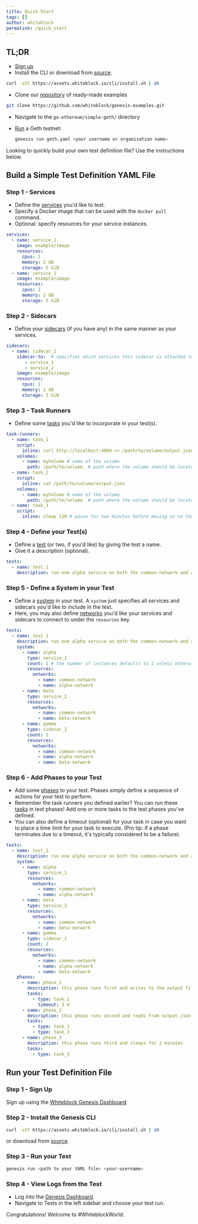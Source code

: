 ```yaml
---
title: Quick Start
tags: []
author: whiteblock
permalink: /quick_start
---
```


## TL;DR
* [Sign up](https://genesis.whiteblock.io/)
* Install the CLI or download from [source](https://github.com/whiteblock/genesis-cli).
```bash
curl -sSf https://assets.whiteblock.io/cli/install.sh | sh
```
* Clone our [repository](https://github.com/whiteblock/genesis-examples) of ready-made examples
```bash
git clone https://github.com/whiteblock/genesis-examples.git
```
* Navigate to the `go-ethereum/simple-geth/` directory
* [Run](#run-your-test-definition-file) a Geth testnet: 

  ```bash
  genesis run geth.yaml <your username or organization name>
  ```

Looking to quickly build your own test definition file? Use the instructions below. 

## Build a Simple Test Definition YAML File
### Step 1 - Services
* Define the [services](/defining_tests.html#defining-services) you'd like to test. 
* Specify a Docker image that can be used with the `docker pull` command. 
* Optional: specify resources for your service instances.

```yaml
services:
  - name: service_1
    image: example/image
    resources:
      cpus: 1
      memory: 2 GB
      storage: 5 GiB
  - name: service_2
    image: example/image
    resources:
      cpus: 2
      memory: 2 GB
      storage: 5 GiB
```

### Step 2 - Sidecars
* Define your [sidecars](/defining_tests.html#defining-sidecars) (if you have any) in the same manner as your services.

```yaml
sidecars:
  - name: sidecar_1
    sidecar-to:  # specifies which services this sidecar is attached to
       - service_1
       - service_2
    image: example/image
    resources: 
      cpus: 1
      memory: 1 GB
      storage: 2 GiB
```

### Step 3 - Task Runners
* Define some [tasks](/defining_tests.html#defining-task-runners) you'd like to incorporate in your test(s).

```yaml
task-runners:
  - name: task_1
    script:
      inline: curl http://localhost:4000 >> /path/to/volume/output.json
    volumes:
      - name: myVolume # name of the volume
        path: /path/to/volume  # path where the volume should be located
  - name: task_2
    script:
      inline: cat /path/to/volume/output.json
    volumes:
      - name: myVolume # name of the volume
        path: /path/to/volume  # path where the volume should be located
  - name: task_3
    script: 
      inline: sleep 120 # pause for two minutes before moving on to the next task or process
```

### Step 4 - Define your Test(s)
* Define a [test](/defining_tests.html#defining-tests) (or two, if you'd like) by giving the test a name.
* Give it a description (optional).

```yaml
tests:
  - name: test_1
    description: run one alpha service on both the common-network and alpha-network, run one beta service on both the common-network and beta-network, and run two gamma sidecars on all three networks mentioned  
```

### Step 5 - Define a System in your Test
* Define a [system](/defining_tests.html#initial-system-definition) in your test. A `system` just specifies all services and sidecars you'd like to include in the test.
* Here, you may also define [networks](defining_tests.html#defining-networks) you'd like your services and sidecars to connect to under the `resources` key.
```yaml
tests:
  - name: test_1
    description: run one alpha service on both the common-network and alpha-network, run one beta service on both the common-network and beta-network, and run two gamma sidecars on all three networks mentioned
    system:
      - name: alpha
        type: service_1
        count: 1 # the number of instances defaults to 1 unless otherwise specified by the `count` key.
        resources:
          networks:
            - name: common-network
            - name: alpha-network
      - name: beta
        type: service_2
        resources:
          networks:
            - name: common-network
            - name: beta-network
      - name: gamma
        type: sidecar_1
        count: 2
        resources: 
          networks:
            - name: common-network  
            - name: alpha-network
            - name: beta-network     
```

### Step 6 - Add Phases to your Test
* Add some [phases](/defining_tests.html#defining-test-phases) to your test. Phases simply define a sequence of actions for your test to perform.
* Remember the task runners you defined earlier? You can run these [tasks](/defining_tests.html#tasking-a-system) in test phases! Add one or more tasks to the test phases you've defined.
* You can also define a timeout (optional) for your task in case you want to place a time limit for your task to execute. (Pro tip: if a phase terminates due to a timeout, it's typically considered to be a failure).
```yaml
tests:
  - name: test_1
    description: run one alpha service on both the common-network and alpha-network, run one beta service on both the common-network and beta-network, and run two gamma sidecars on all three networks mentioned
    system:
      - name: alpha
        type: service_1
        resources:
          networks:
            - name: common-network
            - name: alpha-network
      - name: beta
        type: service_2
        resources:
          networks:
            - name: common-network
            - name: beta-network
      - name: gamma
        type: sidecar_1
        count: 2
        resources: 
          networks:
            - name: common-network  
            - name: alpha-network
            - name: beta-network        
    phases:
      - name: phase_1
        description: this phase runs first and writes to the output file, output.json
        tasks:
          - type: task_1
            timeout: 3 m
      - name: phase_2
        description: this phase runs second and reads from output.json
        tasks:
          - type: task_2
          - type: task_3
      - name: phase_3
        description: this phase runs third and sleeps for 2 minutes
        tasks:
          - type: task_3             
```

## Run your Test Definition File
### Step 1 - Sign Up
Sign up using the [Whiteblock Genesis Dashboard](https://genesis.whiteblock.io/)
### Step 2 - Install the Genesis CLI
```bash
curl -sSf https://assets.whiteblock.io/cli/install.sh | sh
```
or download from [source](https://github.com/whiteblock/genesis-cli).

### Step 3 - Run your Test
```bash
genesis run <path to your YAML file> <your-username>
```

### Step 4 - View Logs from the Test
* Log into the [Genesis Dashboard](https://genesis.whiteblock.io/login).
* Navigate to Tests in the left sidebar and choose your test run.

Congratulations! Welcome to #WhiteblockWorld.
